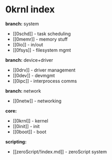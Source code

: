 # 0krnl index

**branch:** system
- [[0schd]] - task scheduling
- [[0memr]] - memory stuff
- [[0io]] - in/out
- [[0fsys]] - filesystem mgmt

**branch:** device+driver
- [[0drv]] - driver management
- [[0dev]] - devmgmt
- [[0ipc]] - interprocess comms

**branch:** network
- [[0netw]] - networking

**core:**
- [[0krnl]] - kernel
- [[0init]] - init
- [[0boot]] - boot

**scripting:**
- [[zeroScript/!index.md]] - zeroScript system